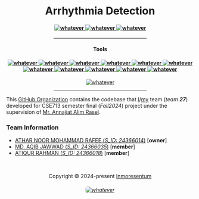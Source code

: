 <h1 align="center">
    Arrhythmia Detection
</h1> 

<h4 align="center">
    <a href="https://scikit-learn.org/stable/">
        <img src="https://img.shields.io/badge/scikit--learn 1.5.1-%23F7931E.svg?style=for-the-badge&logo=scikit-learn&logoColor=white"  alt="whatever"/>
    </a>
    <a href="https://www.tensorflow.org/">
        <img src="https://img.shields.io/badge/TensorFlow 2.17-FF6F00?style=for-the-badge&logo=tensorflow&logoColor=white"  alt="whatever">
    </a>
    <a href="https://keras.io/">
        <img src="https://img.shields.io/badge/Keras 3.4.1-FF0000?style=for-the-badge&logo=keras&logoColor=white"  alt="whatever">
    </a>
</h4>

<h4 align="center">
    <div align="center">
        <hr width="250px"/>
    </div>
        <h4 align="center">Tools</h4>
        <h4 align="center">
            <a href="https://www.jetbrains.com/pycharm/">
                <img src="https://img.shields.io/badge/PyCharm 2024-000000.svg?&style=for-the-badge&logo=PyCharm&logoColor=white"  alt="whatever">
            </a>
            <a href="https://www.jetbrains.com/clion/">
                <img src="https://img.shields.io/badge/CLion 2024-000000?style=for-the-badge&logo=clion&logoColor=white"  alt="whatever">
            </a>
            <a href="https://jupyter.org/">
                <img src="https://img.shields.io/badge/Jupyter 5.7.3 -F37626.svg?&style=for-the-badge&logo=Jupyter&logoColor=white"  alt="whatever">
            </a>
            <a href="https://pop.system76.com/">
                <img src="https://img.shields.io/badge/Pop!_OS 22.04-48B9C7?style=for-the-badge&logo=Pop!_OS&logoColor=white"  alt="whatever">
            </a>
            <a href="https://www.nvidia.com/content/dam/en-zz/Solutions/design-visualization/quadro-product-literature/quadro-rtx-8000-us-nvidia-946977-r1-web.pdf">
                <img src="https://img.shields.io/badge/NVIDIA- 2x Quadro RTX 8000-76B900?style=for-the-badge&logo=nvidia&logoColor=white"  alt="whatever">
            </a>
            <a href="https://www.nvidia.com/content/dam/en-zz/Solutions/design-visualization/quadro-product-literature/quadro-rtx-8000-us-nvidia-946977-r1-web.pdf">
                <img src="https://img.shields.io/badge/NVIDIA-RTX 3070-76B900?style=for-the-badge&logo=nvidia&logoColor=white"  alt="whatever">
            </a>
            <a href="https://www.python.org/downloads/release/python-3100/">
                <img src="https://img.shields.io/badge/Python 3.10-FFD43B?style=for-the-badge&logo=python&logoColor=blue"  alt="whatever">
            </a>
            <a href="https://github.com/espressif/arduino-esp32/releases/tag/3.0.5">
                <img src="https://img.shields.io/badge/Arduino Core 3.0.5-00979D?style=for-the-badge&logo=Arduino&logoColor=white"  alt="whatever">
            </a>
            <a href="https://docs.espressif.com/projects/esp-idf/en/stable/esp32s3/hw-reference/esp32s3/user-guide-devkitc-1.html">
                <img src="https://img.shields.io/badge/espressif32 s3 dev kit-E7352C.svg?style=for-the-badge&logo=espressif&logoColor=white"  alt="whatever"/>
            </a>
            <a href="https://www.tensorflow.org/lite">
                <img src="https://img.shields.io/badge/TFLITE-FF6F00?style=for-the-badge&logo=tensorflow&logoColor=white"  alt="whatever">
            </a>
            <a href="https://github.com/tensorflow/tflite-micro">
                <img src="https://img.shields.io/badge/TFLITE micro-FF6F00?style=for-the-badge&logo=tensorflow&logoColor=white"  alt="whatever">
            </a>
        </h4>
        <div align="center">
            <a href="https://platformio.org/">
                 <img src="https://img.shields.io/badge/PlatformIO-6.1.16-orange.svg"  alt="whatever">
            </a>
            <hr width="250px"/>
        </div>
</h4>

This [GitHub Organization](https://github.com/TinyCompositeHAR) contains the codebase
that [I](https://github.com/Inmoresentum)/[my](#team-information) team (_team **27**_) developed for CSE713 semester final (*Fall2024*) project under the
supervision of [Mr. Annajiat Alim Rasel](https://cse.sds.bracu.ac.bd/faculty_profile/145/mr_annajiat_alim_rasel).

### Team Information

* [ATHAR NOOR MOHAMMAD RAFEE (*S_ID: 24366014*)](mailto:inmoresentum@inmoresentum.net) \[**owner**\]
* [MD. AQIB JAWWAD (*S_ID: 24366035*)](mailto:md.aqib.jawwad@g.bracu.ac.bd) \[**member**\]
* [ATIQUR RAHMAN (*S_ID: 24366018*)](mailto:atiqur.rahman@g.bracu.ac.bd) \[**member**\]


&#160;

<div align="center">Copyright &copy; 2024-present
     <a href="https://github.com/Inmoresentum" target="_blank">Inmoresentum</a>
</div>

<h6 align="center">
   <a href="https://creativecommons.org/licenses/by-nc-nd/4.0/deed.en">
      <img src="https://img.shields.io/static/v1.svg?style=for-the-badge&label=License&message=CC-BY-NC-ND-4.0&colorA=FFA500&colorB=FF69B4"
         alt="whatever" style="border-radius: 5px"/>
   </a>
</h6>
